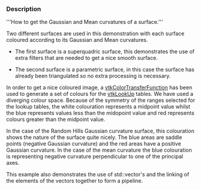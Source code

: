 ### Description
'''How to get the Gaussian and Mean curvatures of a surface.'''

Two different surfaces are used in this demonstration with each surface coloured according to its Gaussian and Mean curvatures.

* The first surface is a superquadric surface, this demonstrates the use of extra filters that are needed to get a nice smooth surface.
 
* The second surface is a parametric surface, in this case the surface has already been triangulated so no extra processing is necessary.

In order to get a nice coloured image, a [vtkColorTransferFunction](http://www.vtk.org/nightly/html/classvtkColorTransferFunction.html) has been used to generate a set of colours for the [vtkLookUp](http://www.vtk.org/nightly/html/classvtkLookUp.html) tables. We have used a diverging colour space.
Because of the symmetry of the ranges selected for the lookup tables, the white colouration represents a midpoint value whilst the blue represents values less than the midopoint value and red represents colours greater than the midpoint value.
  
In the case of the Random Hills Gaussian curvature surface, this colouration shows the nature of the surface quite nicely. The blue areas are saddle points (negative Gaussian curvature) and the red areas have a positive Gaussian curvature. In the case of the mean curvature the blue colouration is representing negative curvature perpendicular to one of the principal axes.
  
This example also demonstrates the use of std::vector's  and the linking of the elements of the vectors together to form a pipeline. 
